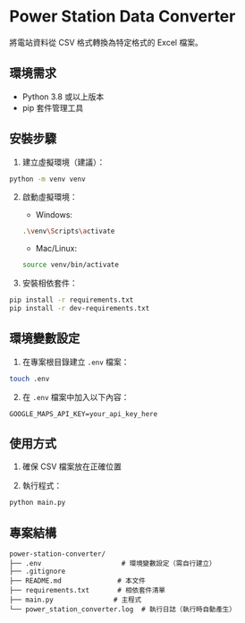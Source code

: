 # Power Station Data Converter

將電站資料從 CSV 格式轉換為特定格式的 Excel 檔案。

## 環境需求

- Python 3.8 或以上版本
- pip 套件管理工具

## 安裝步驟

1. 建立虛擬環境（建議）：
```bash
python -m venv venv
```

2. 啟動虛擬環境：
   - Windows:
   ```bash
   .\venv\Scripts\activate
   ```
   - Mac/Linux:
   ```bash
   source venv/bin/activate
   ```

3. 安裝相依套件：
```bash
pip install -r requirements.txt
pip install -r dev-requirements.txt
```

## 環境變數設定

1. 在專案根目錄建立 `.env` 檔案：
```bash
touch .env
```

2. 在 `.env` 檔案中加入以下內容：
```
GOOGLE_MAPS_API_KEY=your_api_key_here
```

## 使用方式

1. 確保 CSV 檔案放在正確位置

2. 執行程式：
```bash
python main.py
```

## 專案結構
```
power-station-converter/
├── .env                    # 環境變數設定（需自行建立）
├── .gitignore             
├── README.md              # 本文件
├── requirements.txt       # 相依套件清單
├── main.py               # 主程式
└── power_station_converter.log  # 執行日誌（執行時自動產生）
```